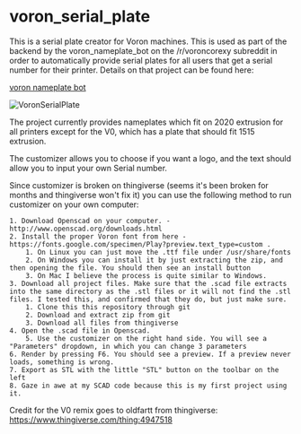 # voron_serial_plate
This is a serial plate creator for Voron machines. This is used as part of the backend by the voron_nameplate_bot on the /r/voroncorexy subreddit in order to automatically provide serial plates for all users that get a serial number for their printer. Details on that project can be found here:

[voron nameplate bot](https://github.com/rdmullett/voron_nameplate_bot)

![VoronSerialPlate](https://raw.githubusercontent.com/rdmullett/voron_serial_plate/main/Voron_Serial_Plate.jpg)

The project currently provides nameplates which fit on 2020 extrusion for all printers except for the V0, which has a plate that should fit 1515 extrusion.

The customizer allows you to choose if you want a logo, and the text should allow you to input your own Serial number.

Since customizer is broken on thingiverse (seems it's been broken for months and thingiverse won't fix it) you can use the following method to run customizer on your own computer:

	1. Download Openscad on your computer. - http://www.openscad.org/downloads.html
	2. Install the proper Voron font from here - https://fonts.google.com/specimen/Play?preview.text_type=custom .
		1. On Linux you can just move the .ttf file under /usr/share/fonts
		2. On Windows you can install it by just extracting the zip, and then opening the file. You should then see an install button
		3. On Mac I believe the process is quite similar to Windows.
	3. Download all project files. Make sure that the .scad file extracts into the same directory as the .stl files or it will not find the .stl files. I tested this, and confirmed that they do, but just make sure.
		1. Clone this this repository through git
		2. Download and extract zip from git
		3. Download all files from thingiverse
	4. Open the .scad file in Openscad. 
    	5. Use the customizer on the right hand side. You will see a "Parameters" dropdown, in which you can change 3 parameters
 	6. Render by pressing F6. You should see a preview. If a preview never loads, something is wrong.
	7. Export as STL with the little "STL" button on the toolbar on the left
	8. Gaze in awe at my SCAD code because this is my first project using it.

Credit for the V0 remix goes to oldfartt from thingiverse: https://www.thingiverse.com/thing:4947518
